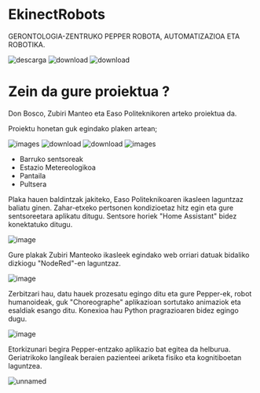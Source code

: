 # EkinectRobots

GERONTOLOGIA-ZENTRUKO PEPPER ROBOTA, AUTOMATIZAZIOA ETA ROBOTIKA.

![descarga](https://user-images.githubusercontent.com/124257919/218085893-a27b28bb-b2d8-44dc-8522-3110dc84cecb.jpeg)
![download](https://user-images.githubusercontent.com/124257919/218086481-1378a78e-4551-4420-b88f-a8df2983637b.jpg)
![download](https://user-images.githubusercontent.com/124257919/218088690-480dc9fb-4309-41bd-9c87-522be7ed8863.jpg)
# Zein da gure proiektua ?

Don Bosco, Zubiri Manteo eta Easo Politeknikoren arteko proiektua da. 


Proiektu honetan guk egindako plaken artean;

![images](https://user-images.githubusercontent.com/124257919/218395144-f82175ca-1292-40ea-b98d-4d9f054e8dae.jpg)
![download](https://user-images.githubusercontent.com/124257919/218395510-ee982a1c-4218-41ed-be22-7e651fcf561f.png)
![download](https://user-images.githubusercontent.com/124257919/218395846-35b05018-82b6-43a4-93a2-7b937a1145b4.jpg)
![images](https://user-images.githubusercontent.com/124257919/218397421-76ac2b2a-eed5-4593-8bb6-304d1a7f2962.jpg)


- Barruko sentsoreak
- Estazio Metereologikoa
- Pantaila
- Pultsera

Plaka hauen baldintzak jakiteko, Easo Politeknikoaren ikasleen laguntzaz baliatu ginen. Zahar-etxeko pertsonen kondizioetaz hitz egin eta gure sentsoreetara aplikatu ditugu. Sentsore horiek "Home Assistant" bidez konektatuko ditugu. 



![image](https://user-images.githubusercontent.com/124257919/218398016-88cf8958-d26b-4af1-b3ea-998036dbb1d4.png)





Gure plakak Zubiri Manteoko ikasleek egindako web orriari datuak bidaliko dizkiogu "NodeRed"-en laguntzaz.



![image](https://user-images.githubusercontent.com/124257919/218398257-5f8179ab-5822-4891-9125-3595742573b1.png)





Zerbitzari hau, datu hauek prozesatu egingo ditu eta gure Pepper-ek, robot humanoideak, guk "Choreographe" aplikazioan sortutako animaziok eta esaldiak esango ditu. Konexioa hau Python pragrazioaren bidez egingo dugu.



![image](https://user-images.githubusercontent.com/124257919/218399133-2c3dd311-3933-4476-8fd4-0286bf2caf8e.png)



Etorkizunari begira Pepper-entzako aplikazio bat egitea da helburua. Geriatrikoko langileak beraien pazienteei ariketa fisiko eta kognitiboetan laguntzea. 


![unnamed](https://user-images.githubusercontent.com/124257919/218399840-a09d5564-d3da-456f-ae34-69a9745f13cd.png)


